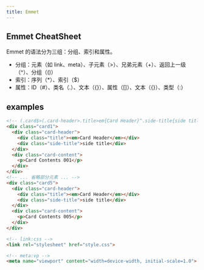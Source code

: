 ```yaml
---
title: Emmet
---
```


## Emmet CheatSheet

Emmet 的语法分为三组：分组、索引和属性。

* 分组：元素（如 link、meta）、子元素（>）、兄弟元素（+）、返回上一级（^）、分组（()）
* 索引：序列（*）、索引（$）
* 属性：ID（#）、类名（.）、文本（{}）、属性（[]）、文本（{}）、类型（:）

## examples

```html
<!-- (.card$>(.card-header>.title>em{Card Header}^.side-title{side title})+(.card-content>p{Card Contents $$$}))*5 -->
<div class="card1">
  <div class="card-header">
    <div class="title"><em>Card Header</em></div>
    <div class="side-title">side title</div>
  </div>
  <div class="card-content">
    <p>Card Contents 001</p>
  </div>
</div>
<!-- ... 省略部分元素 ... -->
<div class="card5">
  <div class="card-header">
    <div class="title"><em>Card Header</em></div>
    <div class="side-title">side title</div>
  </div>
  <div class="card-content">
    <p>Card Contents 005</p>
  </div>
</div>
```

```html
<!-- link:css -->
<link rel="stylesheet" href="style.css">

<!-- meta:vp -->
<meta name="viewport" content="width=device-width, initial-scale=1.0">
```
